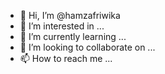 - 👋 Hi, I’m @hamzafriwika
- 👀 I’m interested in ...
- 🌱 I’m currently learning ...
- 💞️ I’m looking to collaborate on ...
- 📫 How to reach me ...

<!---
hamzafriwika/hamzafriwika is a ✨ special ✨ repository because its `README.md` (this file) appears on your GitHub profile.
You can click the Preview link to take a look at your changes.
--->
